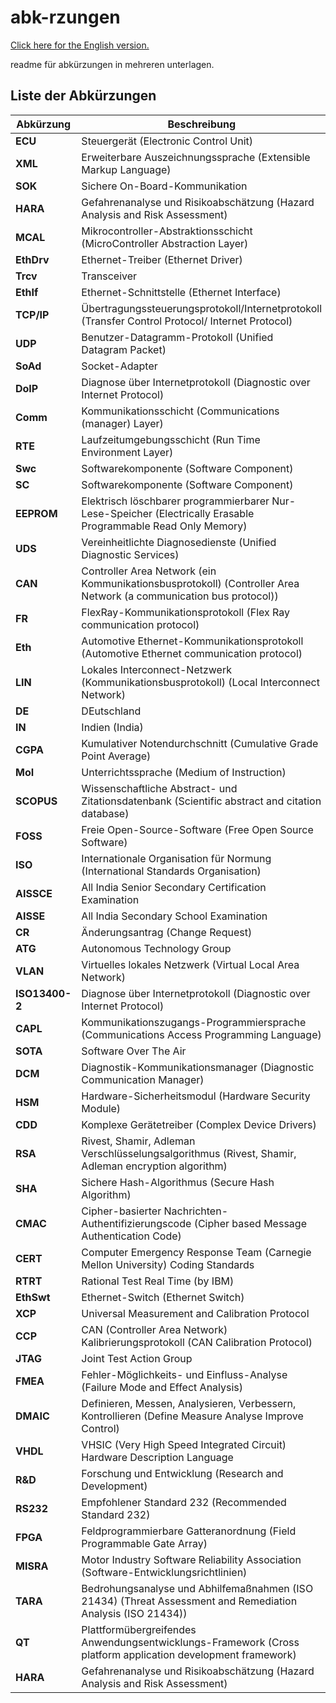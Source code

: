 # abk-rzungen  

[Click here for the English version.](https://github.com/whoisheartbreak/abbreviations)  
  
readme für abkürzungen in mehreren unterlagen.   

## Liste der Abkürzungen

| Abkürzung    | Beschreibung                                                                                         |
|--------------|-----------------------------------------------------------------------------------------------------|
| __ECU__      | Steuergerät (Electronic Control Unit)                                                |
| __XML__      | Erweiterbare Auszeichnungssprache (Extensible Markup Language)                                       |
| __SOK__      | Sichere On-Board-Kommunikation                                     |
| __HARA__     | Gefahrenanalyse und Risikoabschätzung (Hazard Analysis and Risk Assessment)                          |
| __MCAL__     | Mikrocontroller-Abstraktionsschicht (MicroController Abstraction Layer)                              |
| __EthDrv__   | Ethernet-Treiber (Ethernet Driver)                                                                  |
| __Trcv__     | Transceiver                                                                                         |
| __EthIf__    | Ethernet-Schnittstelle (Ethernet Interface)                                                         |
| __TCP/IP__   | Übertragungssteuerungsprotokoll/Internetprotokoll (Transfer Control Protocol/ Internet Protocol)    |
| __UDP__      | Benutzer-Datagramm-Protokoll (Unified Datagram Packet)                                               |
| __SoAd__     | Socket-Adapter                                                                     |
| __DoIP__     | Diagnose über Internetprotokoll (Diagnostic over Internet Protocol)                                 |
| __Comm__     | Kommunikationsschicht (Communications (manager) Layer)                                              |
| __RTE__      | Laufzeitumgebungsschicht (Run Time Environment Layer)                                               |
| __Swc__      | Softwarekomponente (Software Component)                                                             |
| __SC__       | Softwarekomponente (Software Component)                                                             |
| __EEPROM__   | Elektrisch löschbarer programmierbarer Nur-Lese-Speicher (Electrically Erasable Programmable Read Only Memory) |
| __UDS__      | Vereinheitlichte Diagnosedienste (Unified Diagnostic Services)                                       |
| __CAN__      | Controller Area Network (ein Kommunikationsbusprotokoll) (Controller Area Network (a communication bus protocol)) |
| __FR__       | FlexRay-Kommunikationsprotokoll (Flex Ray communication protocol)                                    |
| __Eth__      | Automotive Ethernet-Kommunikationsprotokoll (Automotive Ethernet communication protocol)             |
| __LIN__      | Lokales Interconnect-Netzwerk (Kommunikationsbusprotokoll) (Local Interconnect Network) |
| __DE__       | DEutschland                                                         |
| __IN__       | Indien (India)                                                                                      |
| __CGPA__     | Kumulativer Notendurchschnitt (Cumulative Grade Point Average)                                       |
| __MoI__      | Unterrichtssprache (Medium of Instruction)                                                          |
| __SCOPUS__   | Wissenschaftliche Abstract- und Zitationsdatenbank (Scientific abstract and citation database)       |
| __FOSS__     | Freie Open-Source-Software (Free Open Source Software)                                              |
| __ISO__      | Internationale Organisation für Normung (International Standards Organisation)                      |
| __AISSCE__   | All India Senior Secondary Certification Examination                                                |
| __AISSE__    | All India Secondary School Examination                                                              |
| __CR__       | Änderungsantrag (Change Request)                                                                    |
| __ATG__      | Autonomous Technology Group                                                                         |
| __VLAN__     | Virtuelles lokales Netzwerk (Virtual Local Area Network)                                            |
| __ISO13400-2__ | Diagnose über Internetprotokoll (Diagnostic over Internet Protocol)                               |
| __CAPL__     | Kommunikationszugangs-Programmiersprache (Communications Access Programming Language)               |
| __SOTA__     | Software Over The Air                                                                               |
| __DCM__      | Diagnostik-Kommunikationsmanager (Diagnostic Communication Manager)                                 |
| __HSM__      | Hardware-Sicherheitsmodul (Hardware Security Module)                                                |
| __CDD__      | Komplexe Gerätetreiber (Complex Device Drivers)                                                     |
| __RSA__      | Rivest, Shamir, Adleman Verschlüsselungsalgorithmus (Rivest, Shamir, Adleman encryption algorithm)  |
| __SHA__      | Sichere Hash-Algorithmus (Secure Hash Algorithm)                                                    |
| __CMAC__     | Cipher-basierter Nachrichten-Authentifizierungscode (Cipher based Message Authentication Code)      |
| __CERT__     | Computer Emergency Response Team (Carnegie Mellon University) Coding Standards                      |
| __RTRT__     | Rational Test Real Time (by IBM)                                                                    |
| __EthSwt__   | Ethernet-Switch (Ethernet Switch)                                                                  |
| __XCP__      | Universal Measurement and Calibration Protocol                                                     |
| __CCP__      | CAN (Controller Area Network) Kalibrierungsprotokoll (CAN Calibration Protocol) |
| __JTAG__     | Joint Test Action Group                                                                             |
| __FMEA__     | Fehler-Möglichkeits- und Einfluss-Analyse (Failure Mode and Effect Analysis)                        |
| __DMAIC__    | Definieren, Messen, Analysieren, Verbessern, Kontrollieren (Define Measure Analyse Improve Control) |
| __VHDL__     | VHSIC (Very High Speed Integrated Circuit) Hardware Description Language                            |
| __R&D__      | Forschung und Entwicklung (Research and Development)                                                |
| __RS232__    | Empfohlener Standard 232 (Recommended Standard 232)                                                 |
| __FPGA__     | Feldprogrammierbare Gatteranordnung (Field Programmable Gate Array)                                 |
| __MISRA__    | Motor Industry Software Reliability Association (Software-Entwicklungsrichtlinien) |
| __TARA__     | Bedrohungsanalyse und Abhilfemaßnahmen (ISO 21434) (Threat Assessment and Remediation Analysis (ISO 21434)) |
| __QT__       | Plattformübergreifendes Anwendungsentwicklungs-Framework (Cross platform application development framework) |
| __HARA__     | Gefahrenanalyse und Risikoabschätzung (Hazard Analysis and Risk Assessment)                         |
